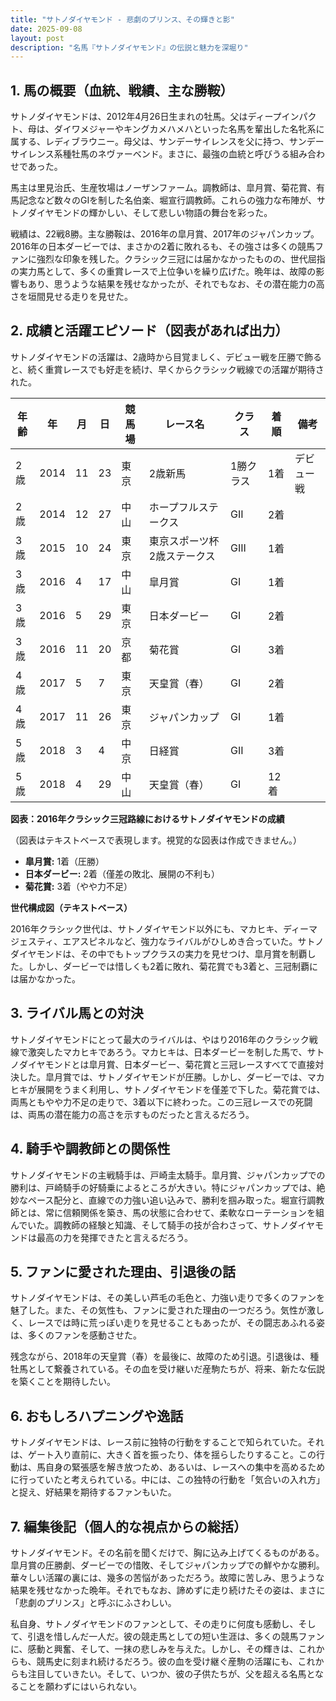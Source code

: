 ```yaml
---
title: "サトノダイヤモンド - 悲劇のプリンス、その輝きと影"
date: 2025-09-08
layout: post
description: "名馬『サトノダイヤモンド』の伝説と魅力を深堀り"
---
```


## 1. 馬の概要（血統、戦績、主な勝鞍）

サトノダイヤモンドは、2012年4月26日生まれの牡馬。父はディープインパクト、母は、ダイワメジャーやキングカメハメハといった名馬を輩出した名牝系に属する、レディブラウニー。母父は、サンデーサイレンスを父に持つ、サンデーサイレンス系種牡馬のネヴァーベンド。まさに、最強の血統と呼びうる組み合わせであった。

馬主は里見治氏、生産牧場はノーザンファーム。調教師は、皐月賞、菊花賞、有馬記念など数々のGIを制した名伯楽、堀宣行調教師。これらの強力な布陣が、サトノダイヤモンドの輝かしい、そして悲しい物語の舞台を彩った。

戦績は、22戦8勝。主な勝鞍は、2016年の皐月賞、2017年のジャパンカップ。2016年の日本ダービーでは、まさかの2着に敗れるも、その強さは多くの競馬ファンに強烈な印象を残した。クラシック三冠には届かなかったものの、世代屈指の実力馬として、多くの重賞レースで上位争いを繰り広げた。晩年は、故障の影響もあり、思うような結果を残せなかったが、それでもなお、その潜在能力の高さを垣間見せる走りを見せた。


## 2. 成績と活躍エピソード（図表があれば出力）

サトノダイヤモンドの活躍は、2歳時から目覚ましく、デビュー戦を圧勝で飾ると、続く重賞レースでも好走を続け、早くからクラシック戦線での活躍が期待された。

| 年齢 | 年 | 月 | 日 | 競馬場 | レース名 | クラス | 着順 | 備考 |
|---|---|---|---|---|---|---|---|---|
| 2歳 | 2014 | 11 | 23 | 東京 | 2歳新馬 | 1勝クラス | 1着 | デビュー戦 |
| 2歳 | 2014 | 12 | 27 | 中山 | ホープフルステークス | GII | 2着 | |
| 3歳 | 2015 | 10 | 24 | 東京 | 東京スポーツ杯2歳ステークス | GIII | 1着 |  |
| 3歳 | 2016 | 4 | 17 | 中山 | 皐月賞 | GI | 1着 |  |
| 3歳 | 2016 | 5 | 29 | 東京 | 日本ダービー | GI | 2着 | |
| 3歳 | 2016 | 11 | 20 | 京都 | 菊花賞 | GI | 3着 | |
| 4歳 | 2017 | 5 | 7 | 東京 | 天皇賞（春） | GI | 2着 | |
| 4歳 | 2017 | 11 | 26 | 東京 | ジャパンカップ | GI | 1着 | |
| 5歳 | 2018 | 3 | 4 | 中京 | 日経賞 | GII | 3着 | |
| 5歳 | 2018 | 4 | 29 | 中山 | 天皇賞（春） | GI | 12着 |  |


**図表：2016年クラシック三冠路線におけるサトノダイヤモンドの成績**

（図表はテキストベースで表現します。視覚的な図表は作成できません。）

* **皐月賞:** 1着（圧勝）
* **日本ダービー:** 2着（僅差の敗北、展開の不利も）
* **菊花賞:** 3着（やや力不足）


**世代構成図（テキストベース）**

2016年クラシック世代は、サトノダイヤモンド以外にも、マカヒキ、ディーマジェスティ、エアスピネルなど、強力なライバルがひしめき合っていた。サトノダイヤモンドは、その中でもトップクラスの実力を見せつけ、皐月賞を制覇した。しかし、ダービーでは惜しくも2着に敗れ、菊花賞でも3着と、三冠制覇には届かなかった。


## 3. ライバル馬との対決

サトノダイヤモンドにとって最大のライバルは、やはり2016年のクラシック戦線で激突したマカヒキであろう。マカヒキは、日本ダービーを制した馬で、サトノダイヤモンドとは皐月賞、日本ダービー、菊花賞と三冠レースすべてで直接対決した。皐月賞では、サトノダイヤモンドが圧勝。しかし、ダービーでは、マカヒキが展開をうまく利用し、サトノダイヤモンドを僅差で下した。菊花賞では、両馬ともやや力不足の走りで、3着以下に終わった。この三冠レースでの死闘は、両馬の潜在能力の高さを示すものだったと言えるだろう。


## 4. 騎手や調教師との関係性

サトノダイヤモンドの主戦騎手は、戸崎圭太騎手。皐月賞、ジャパンカップでの勝利は、戸崎騎手の好騎乗によるところが大きい。特にジャパンカップでは、絶妙なペース配分と、直線での力強い追い込みで、勝利を掴み取った。堀宣行調教師とは、常に信頼関係を築き、馬の状態に合わせて、柔軟なローテーションを組んでいた。調教師の経験と知識、そして騎手の技が合わさって、サトノダイヤモンドは最高の力を発揮できたと言えるだろう。


## 5. ファンに愛された理由、引退後の話

サトノダイヤモンドは、その美しい芦毛の毛色と、力強い走りで多くのファンを魅了した。また、その気性も、ファンに愛された理由の一つだろう。気性が激しく、レースでは時に荒っぽい走りを見せることもあったが、その闘志あふれる姿は、多くのファンを感動させた。

残念ながら、2018年の天皇賞（春）を最後に、故障のため引退。引退後は、種牡馬として繋養されている。その血を受け継いだ産駒たちが、将来、新たな伝説を築くことを期待したい。


## 6. おもしろハプニングや逸話

サトノダイヤモンドは、レース前に独特の行動をすることで知られていた。それは、ゲート入り直前に、大きく首を振ったり、体を揺らしたりすること。この行動は、馬自身の緊張感を解き放つため、あるいは、レースへの集中を高めるために行っていたと考えられている。中には、この独特の行動を「気合いの入れ方」と捉え、好結果を期待するファンもいた。


## 7. 編集後記（個人的な視点からの総括）

サトノダイヤモンド。その名前を聞くだけで、胸に込み上げてくるものがある。皐月賞の圧勝劇、ダービーでの惜敗、そしてジャパンカップでの鮮やかな勝利。華々しい活躍の裏には、幾多の苦悩があっただろう。故障に苦しみ、思うような結果を残せなかった晩年。それでもなお、諦めずに走り続けたその姿は、まさに「悲劇のプリンス」と呼ぶにふさわしい。

私自身、サトノダイヤモンドのファンとして、その走りに何度も感動し、そして、引退を惜しんだ一人だ。彼の競走馬としての短い生涯は、多くの競馬ファンに、感動と興奮、そして、一抹の悲しみを与えた。しかし、その輝きは、これからも、競馬史に刻まれ続けるだろう。彼の血を受け継ぐ産駒の活躍にも、これからも注目していきたい。そして、いつか、彼の子供たちが、父を超える名馬となることを願わずにはいられない。
